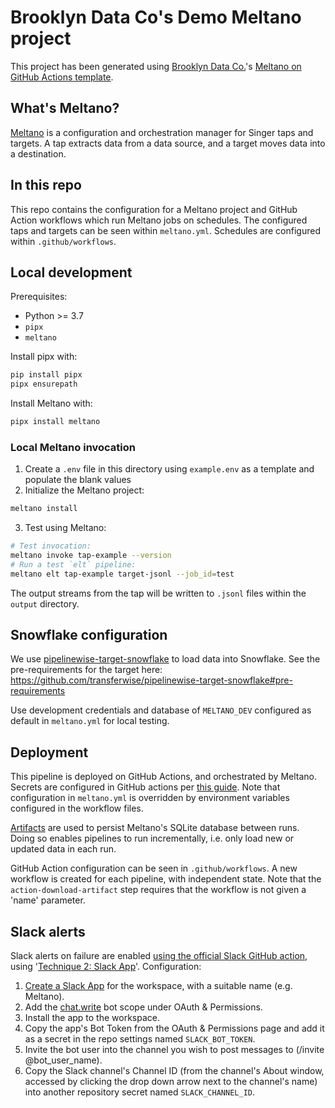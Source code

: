 # Brooklyn Data Co's Demo Meltano project

This project has been generated using [Brooklyn Data Co.](https://brooklyndata.co/)'s [Meltano on GitHub Actions template](https://github.com/brooklyn-data/meltano-on-github-actions).

## What's Meltano?

[Meltano](https://meltano.com/) is a configuration and orchestration manager for Singer taps and targets. A tap extracts data from a data source, and a target moves data into a destination.

## In this repo

This repo contains the configuration for a Meltano project and GitHub Action workflows which run Meltano jobs on schedules. The configured taps and targets can be seen within `meltano.yml`. Schedules are configured within `.github/workflows`.

## Local development

Prerequisites:
- Python >= 3.7
- `pipx`
- `meltano`

Install pipx with:
```bash
pip install pipx
pipx ensurepath
```

Install Meltano with:
```bash
pipx install meltano
```

### Local Meltano invocation

1. Create a `.env` file in this directory using `example.env` as a template and populate the blank values
2. Initialize the Meltano project:
```bash
meltano install
```
3. Test using Meltano:
```bash
# Test invocation:
meltano invoke tap-example --version
# Run a test `elt` pipeline:
meltano elt tap-example target-jsonl --job_id=test
```

The output streams from the tap will be written to `.jsonl` files within the `output` directory.
## Snowflake configuration

We use [pipelinewise-target-snowflake](https://github.com/transferwise/pipelinewise-target-snowflake) to load data into Snowflake. See the pre-requirements for the target here: https://github.com/transferwise/pipelinewise-target-snowflake#pre-requirements

Use development credentials and database of `MELTANO_DEV` configured as default in `meltano.yml` for local testing.
## Deployment

This pipeline is deployed on GitHub Actions, and orchestrated by Meltano. Secrets are configured in GitHub actions per [this guide](https://docs.github.com/en/actions/security-guides/encrypted-secrets#creating-encrypted-secrets-for-a-repository). Note that configuration in `meltano.yml` is overridden by environment variables configured in the workflow files.

[Artifacts](https://docs.github.com/en/actions/advanced-guides/storing-workflow-data-as-artifacts) are used to persist Meltano's SQLite database between runs. Doing so enables pipelines to run incrementally, i.e. only load new or updated data in each run.

GitHub Action configuration can be seen in `.github/workflows`. A new workflow is created for each pipeline, with independent state. Note that the `action-download-artifact` step requires that the workflow is not given a 'name' parameter.

## Slack alerts
Slack alerts on failure are enabled [using the official Slack GitHub action](https://github.com/slackapi/slack-github-action), using '[Technique 2: Slack App](https://github.com/slackapi/slack-github-action#technique-2-slack-app)'. Configuration:

1. [Create a Slack App](https://api.slack.com/apps) for the workspace, with a suitable name (e.g. Meltano).
2. Add the [chat.write](https://api.slack.com/scopes/chat:write) bot scope under OAuth & Permissions.
3. Install the app to the workspace.
4. Copy the app's Bot Token from the OAuth & Permissions page and add it as a secret in the repo settings named `SLACK_BOT_TOKEN`.
5. Invite the bot user into the channel you wish to post messages to (/invite @bot_user_name).
6. Copy the Slack channel's Channel ID (from the channel's About window, accessed by clicking the drop down arrow next to the channel's name) into another repository secret named `SLACK_CHANNEL_ID`.
